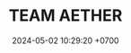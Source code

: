 ---
layout: liga-indigo-team
permalink: /team/:title.html
categories: LI LI2 LI3 LI7 TSR2 SSI3 SAP7
maincover: /assets/logos/TAE.png
puntosLJMAYO24:
date: 2024-05-02 10:29:20 +0700
title: TEAM AETHER
route: /liga-indigo
tag: johto042024
color: black
puntosLJ202404: 12
grupo: sur
background: '#F16C38'
cover: /assets/backCard.png
team: TEAM AETHER
ID: TAE
puntos: 4
pj: 2


team1: TAE1
team2: partido1
team3: partido1
team4: TAE4
team5: TAE5
team6: TAE6
team7: partido1
team8: TAE8
team9: TAE9

#PARTIDO 2
j2: RONDA 2
maincover2: /assets/logos/TSR.png
p2: TAE
r2: 2
rr2: 1
pp2: TSR
bg2: rock rock
pt2: 0
pj2: 0
#PARTIDO 3
j3: RONDA 3
maincover3: /assets/logos/SSI.png
p3: TAE
pp3: SSI
bg3: rock rock
r3: 0
rr3: 0
pt3: 0
pj3: 0

#PARTIDO 7
j7: RONDA 7
maincover7: /assets/logos/DFS.png
p7: TAE
pp7: SAP
bg7: rock rock
r7: 0
rr7: 0
pt7: 0
pj7: 0

---